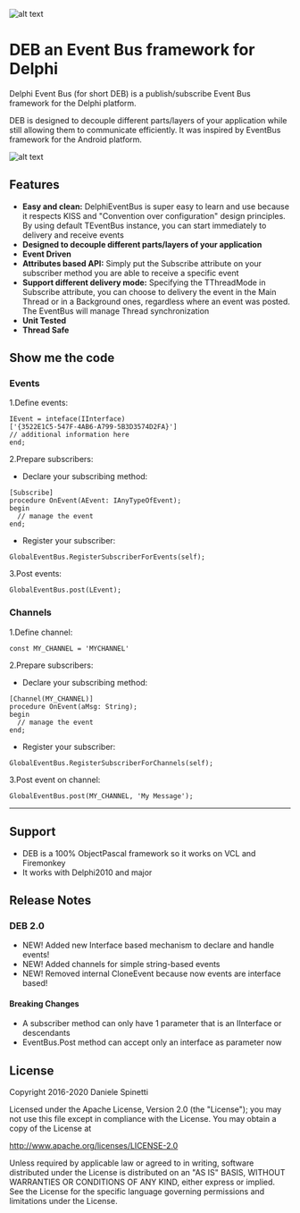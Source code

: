 ![alt text](/docs/DEB_Logo.png "DEB Logo")

# DEB an Event Bus framework for Delphi
Delphi Event Bus (for short DEB) is a publish/subscribe Event Bus framework for the Delphi platform.

DEB is designed to decouple different parts/layers of your application while still allowing them to communicate efficiently.
It was inspired by EventBus framework for the Android platform.

![alt text](/docs/DelphiEventBusArchitecture.png "Delphi Event Bus Architecture")

## Features
* __Easy and clean:__ DelphiEventBus is super easy to learn and use because it respects KISS and "Convention over configuration" design principles. By using default TEventBus instance, you can start immediately to delivery and receive events 
* __Designed to decouple different parts/layers of your application__
* __Event Driven__
* __Attributes based API:__ Simply put the Subscribe attribute on your subscriber method you are able to receive a specific event
* __Support different delivery mode:__ Specifying the TThreadMode in Subscribe attribute, you can choose to delivery the event in the Main Thread or in a Background ones, regardless where an event was posted. The EventBus will manage Thread synchronization     
* __Unit Tested__
* __Thread Safe__

## Show me the code

### Events

1.Define events:

```delphi
IEvent = inteface(IInterface)
['{3522E1C5-547F-4AB6-A799-5B3D3574D2FA}']
// additional information here
end;
```

2.Prepare subscribers:

 * Declare your subscribing method:
```delphi
[Subscribe]
procedure OnEvent(AEvent: IAnyTypeOfEvent);
begin
  // manage the event 	
end;
```

 * Register your subscriber:
```delphi
GlobalEventBus.RegisterSubscriberForEvents(self);
```

3.Post events:
```delphi
GlobalEventBus.post(LEvent);
```

### Channels

1.Define channel:

```delphi
const MY_CHANNEL = 'MYCHANNEL'
```

2.Prepare subscribers:

 * Declare your subscribing method:
```delphi
[Channel(MY_CHANNEL)]
procedure OnEvent(aMsg: String);
begin
  // manage the event 	
end;
```

 * Register your subscriber:
```delphi
GlobalEventBus.RegisterSubscriberForChannels(self);
```

3.Post event on channel:
```delphi
GlobalEventBus.post(MY_CHANNEL, 'My Message');
```



---

## Support
* DEB is a 100% ObjectPascal framework so it works on VCL and Firemonkey
* It works with Delphi2010 and major

## Release Notes

### DEB 2.0

* NEW! Added new Interface based mechanism to declare and handle events!
* NEW! Added channels for simple string-based events
* NEW! Removed internal CloneEvent because now events are interface based! 

#### Breaking Changes

* A subscriber method can only have 1 parameter that is an IInterface or descendants
* EventBus.Post method can accept only an interface as parameter now


## License
  Copyright 2016-2020 Daniele Spinetti

  Licensed under the Apache License, Version 2.0 (the "License");
  you may not use this file except in compliance with the License.
  You may obtain a copy of the License at

  http://www.apache.org/licenses/LICENSE-2.0

  Unless required by applicable law or agreed to in writing, software
  distributed under the License is distributed on an "AS IS" BASIS,
  WITHOUT WARRANTIES OR CONDITIONS OF ANY KIND, either express or implied.
  See the License for the specific language governing permissions and
  limitations under the License.
